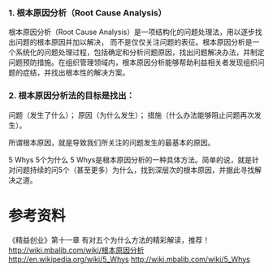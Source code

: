 ### 1. 根本原因分析（Root Cause Analysis）
根本原因分析（Root Cause Analysis）是一项结构化的问题处理法，用以逐步找出问题的根本原因并加以解决， 而不是仅仅关注问题的表征。根本原因分析是一个系统化的问题处理过程，包括确定和分析问题原因，找出问题解决办法，并制定问题预防措施。在组织管理领域内，根本原因分析能够帮助利益相关者发现组织问题的症结，并找出根本性的解决方案。

### 2. 根本原因分析法的目标是找出：

问题（发生了什么）；
原因（为什么发生）；
措施（什么办法能够阻止问题再次发生）。

所谓根本原因，就是导致我们所关注的问题发生的最基本的原因。

5 Whys 5个为什么
5 Whys是根本原因分析的一种具体方法。简单的说，就是针对问题持续的问5个（甚至更多）为什么，找到深层次的根本原因，并据此寻找解决之道。

# 参考资料

《精益创业》第十一章 有对五个为什么方法的精彩解读，推荐！
http://wiki.mbalib.com/wiki/根本原因分析
http://en.wikipedia.org/wiki/5_Whys
http://wiki.mbalib.com/wiki/5_Whys